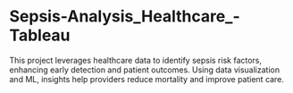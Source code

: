# Sepsis-Analysis_Healthcare_-Tableau
This project leverages healthcare data to identify sepsis risk factors, enhancing early detection and patient outcomes. Using data visualization and ML, insights help providers reduce mortality and improve patient care.
